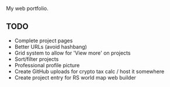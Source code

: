 My web portfolio.

## TODO

* Complete project pages
* Better URLs (avoid hashbang)
* Grid system to allow for 'View more' on projects
* Sort/filter projects
* Professional profile picture
* Create GitHub uploads for crypto tax calc / host it somewhere
* Create project entry for RS world map web builder